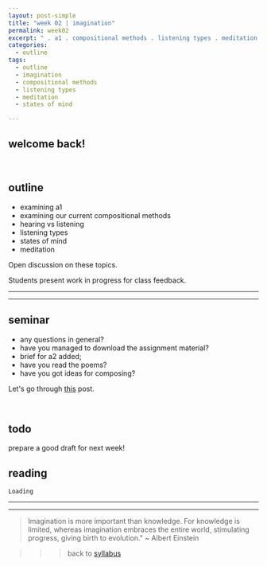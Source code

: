```yaml
---
layout: post-simple
title: "week 02 | imagination"
permalink: week02
excerpt: " . a1 . compositional methods . listening types . meditation ."
categories:
  - outline
tags:
  - outline
  - imagination
  - compositional methods
  - listening types
  - meditation
  - states of mind

---
```


## welcome back!

<br>

## outline

* examining a1
* examining our current compositional methods
* hearing vs listening
* listening types
* states of mind
* meditation

Open discussion on these topics.

Students present work in progress for class feedback.

---
---

## seminar

- any questions in general?
- have you managed to download the assignment material?
- brief for a2 added;
- have you read the poems?
- have you got ideas for composing?

Let's go through [this](interpret-poetry-to-music) post. 

<br>

## todo

prepare a good draft for next week!

## reading

`Loading`

---
---

> Imagination is more important than knowledge. For knowledge is limited, whereas imagination embraces the entire world, stimulating progress, giving birth to evolution." ~ Albert Einstein

>>> back to [syllabus](../aru2018#syllabus)
